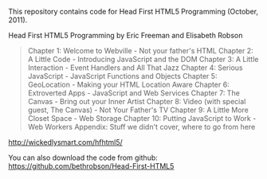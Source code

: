 This repository contains code for Head First HTML5 Programming 
(October, 2011).

Head First HTML5 Programming
by Eric Freeman
and Elisabeth Robson

>Chapter 1: Welcome to Webville - Not your father's HTML 
>Chapter 2: A Little Code - Introducing JavaScript and the DOM 
>Chapter 3: A Little Interaction - Event Handlers and All That Jazz 
>Chapter 4: Serious JavaScript - JavaScript Functions and Objects
>Chapter 5: GeoLocation - Making your HTML Location Aware
>Chapter 6: Extroverted Apps - JavaScript and Web Services
>Chapter 7: The Canvas - Bring out your Inner Artist
>Chapter 8: Video (with special guest, The Canvas) - Not Your Father's TV
>Chapter 9: A Little More Closet Space - Web Storage
>Chapter 10: Putting JavaScript to Work - Web Workers
>Appendix: Stuff we didn't cover, where to go from here

http://wickedlysmart.com/hfhtml5/

You can also download the code from github:
https://github.com/bethrobson/Head-First-HTML5

